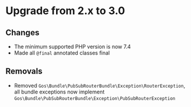 # Upgrade from 2.x to 3.0

## Changes

- The minimum supported PHP version is now 7.4
- Made all `@final` annotated classes final

## Removals

- Removed `Gos\Bundle\PubSubRouterBundle\Exception\RouterException`, all bundle exceptions now implement `Gos\Bundle\PubSubRouterBundle\Exception\PubSubRouterException`
